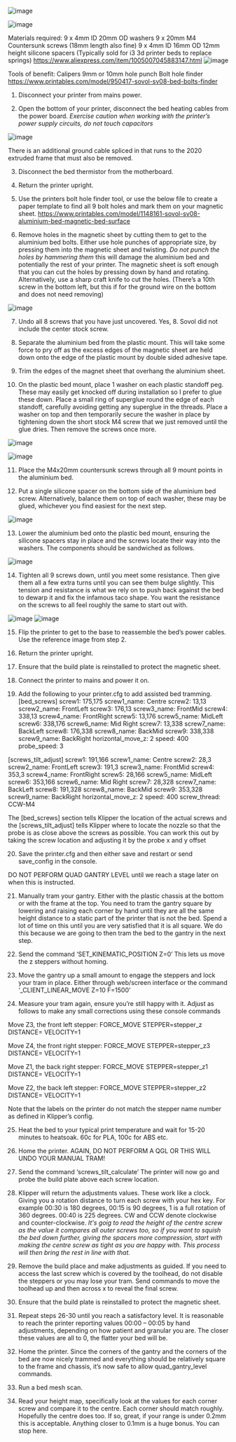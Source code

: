 ![image](https://github.com/user-attachments/assets/b82db5cf-3603-45b4-8d65-524a943a879d)


![image](https://github.com/user-attachments/assets/cab7eb79-8321-4487-9588-2db5ac1d2235)

Materials required:
9 x 4mm ID 20mm OD washers 
9 x 20mm M4 Countersunk screws (18mm length also fine)
9 x 4mm ID 16mm OD 12mm height silicone spacers (Typically sold for i3 3d printer beds to replace springs)
https://www.aliexpress.com/item/1005007045883147.html
 ![image](https://github.com/user-attachments/assets/c2a88624-3c5f-48f4-8351-21e68db8acea)

Tools of benefit:
Calipers
9mm or 10mm hole punch
Bolt hole finder https://www.printables.com/model/950417-sovol-sv08-bed-bolts-finder 

1.	Disconnect your printer from mains power.

2.	Open the bottom of your printer, disconnect the bed heating cables from the power board. *Exercise caution when working with the printer’s power supply circuits, do not touch capacitors*

 ![image](https://github.com/user-attachments/assets/038436db-549b-4eb2-8fb2-5c2820ccce38)

There is an additional ground cable spliced in that runs to the 2020 extruded frame that must also be removed.

3.	Disconnect the bed thermistor from the motherboard.

4.	Return the printer upright.

5.	Use the printers bolt hole finder tool, or use the below file to create a paper template to find all 9 bolt holes and mark them on your magnetic sheet.
https://www.printables.com/model/1148161-sovol-sv08-aluminium-bed-magnetic-bed-surface

6.	Remove holes in the magnetic sheet by cutting them to get to the aluminium bed bolts.
Either use hole punches of appropriate size, by pressing them into the magnetic sheet and twisting. *Do not punch the holes by hammering them* this will damage the aluminium bed and potentially the rest of your printer. The magnetic sheet is soft enough that you can cut the holes by pressing down by hand and rotating. Alternatively, use a sharp craft knife to cut the holes.
(There’s a 10th screw in the bottom left, but this if for the ground wire on the bottom and does not need removing)

 ![image](https://github.com/user-attachments/assets/b5868ac2-a7cd-4b43-89e4-5e9e45885a31)


7.	Undo all 8 screws that you have just uncovered. Yes, 8. Sovol did not include the center stock screw.

8.	Separate the aluminium bed from the plastic mount. This will take some force to pry off as the excess edges of the magnetic sheet are held down onto the edge of the plastic mount by double sided adhesive tape.

9.	Trim the edges of the magnet sheet that overhang the aluminium sheet.

10.	On the plastic bed mount, place 1 washer on each plastic standoff peg.
These may easily get knocked off during installation so I prefer to glue these down. Place a small ring of superglue round the edge of each standoff, carefully avoiding getting any superglue in the threads. Place a washer on top and then temporarily secure the washer in place by tightening down the short stock M4 screw that we just removed until the glue dries. Then remove the screws once more. 
 

 ![image](https://github.com/user-attachments/assets/11f8590b-5c05-4645-9057-46eeb5c38dad)


![image](https://github.com/user-attachments/assets/d8ddafef-3c05-4ca7-a50d-84f215edf08b)



11.	Place the M4x20mm countersunk screws through all 9 mount points in the aluminium bed.

12.	Put a single silicone spacer on the bottom side of the aluminium bed screw.
Alternatively, balance them on top of each washer, these may be glued, whichever you find easiest for the next step.
 
![image](https://github.com/user-attachments/assets/c5b17b7f-4724-453d-aed2-81f4222dd749)

13.	Lower the aluminium bed onto the plastic bed mount, ensuring the silicone spacers stay in place and the screws locate their way into the washers.
The components should be sandwiched as follows.

 ![image](https://github.com/user-attachments/assets/11ed59f5-0702-4f25-b9c9-d319837fadc0)


14.	Tighten all 9 screws down, until you meet some resistance. Then give them all a few extra turns until you can see them bulge slightly. This tension and resistance is what we rely on to push back against the bed to dewarp it and fix the infamous taco shape. You want the resistance on the screws to all feel roughly the same to start out with. 

![image](https://github.com/user-attachments/assets/6c9e9e10-d5e6-4ebd-b0d9-e2de0d68784c)
![image](https://github.com/user-attachments/assets/ae15eb95-220b-4dd3-8394-4fa604772c53)

15.	Flip the printer to get to the base to reassemble the bed’s power cables. Use the reference image from step 2.

16.	Return the printer upright.

17.	Ensure that the build plate is reinstalled to protect the magnetic sheet.

18.	Connect the printer to mains and power it on.

19.	Add the following to your printer.cfg to add assisted bed tramming.
[bed_screws]
screw1: 175,175
screw1_name: Centre
screw2: 13,13
screw2_name: FrontLeft
screw3: 176,13
screw3_name: FrontMid
screw4: 338,13
screw4_name: FrontRight
screw5: 13,176
screw5_name: MidLeft
screw6: 338,176
screw6_name: Mid Right
screw7: 13,338
screw7_name: BackLeft
screw8: 176,338
screw8_name: BackMid
screw9: 338,338
screw9_name: BackRight
horizontal_move_z: 2
speed: 400
probe_speed: 3

[screws_tilt_adjust]
screw1: 191,166
screw1_name: Centre
screw2: 28,3
screw2_name: FrontLeft
screw3: 191,3
screw3_name: FrontMid
screw4: 353,3
screw4_name: FrontRight
screw5: 28,166
screw5_name: MidLeft
screw6: 353,166
screw6_name: Mid Right
screw7: 28,328
screw7_name: BackLeft
screw8: 191,328
screw8_name: BackMid
screw9: 353,328
screw9_name: BackRight
horizontal_move_z: 2
speed: 400
screw_thread: CCW-M4

The [bed_screws] section tells Klipper the location of the actual screws and the [screws_tilt_adjust] tells Klipper where to locate the nozzle so that the probe is as close above the screws as possible. 
You can work this out by taking the screw location and adjusting it by the probe x and y offset

20.	Save the printer.cfg and then either save and restart or send save_config in the console.

DO NOT PERFORM QUAD GANTRY LEVEL until we reach a stage later on when this is instructed.

21.	Manually tram your gantry. 
Either with the plastic chassis at the bottom or with the frame at the top. You need to tram the gantry square by lowering and raising each corner by hand until they are all the same height distance to a static part of the printer that is not the bed. Spend a lot of time on this until you are very satisfied that it is all square. We do this because we are going to then tram the bed to the gantry in the next step.


22.	Send the command ‘SET_KINEMATIC_POSITION Z=0’
This lets us move the z steppers without homing.

23.	Move the gantry up a small amount to engage the steppers and lock your tram in place. 
Either through web/screen interface or the command ‘_CLIENT_LINEAR_MOVE Z=10 F=1500’

24.	Measure your tram again, ensure you’re still happy with it.
Adjust as follows to make any small corrections using these console commands

Move Z3, the front left stepper:
FORCE_MOVE STEPPER=stepper_z DISTANCE=<value> VELOCITY=1

Move Z4, the front right stepper:
FORCE_MOVE STEPPER=stepper_z3 DISTANCE=<value> VELOCITY=1

Move Z1, the back right stepper:
FORCE_MOVE STEPPER=stepper_z1 DISTANCE=<value> VELOCITY=1

Move Z2, the back left stepper:
FORCE_MOVE STEPPER=stepper_z2 DISTANCE=<value> VELOCITY=1

Note that the labels on the printer do not match the stepper name number as defined in Klipper’s config.

25.	Heat the bed to your typical print temperature and wait for 15-20 minutes to heatsoak.
60c for PLA, 100c for ABS etc.

26.	Home the printer.
AGAIN, DO NOT PERFORM A QGL OR THIS WILL UNDO YOUR MANUAL TRAM!

27.	Send the command ‘screws_tilt_calculate’
The printer will now go and probe the build plate above each screw location.

28.	Klipper will return the adjustments values. These work like a clock. Giving you a rotation distance to turn each screw with your hex key. For example 00:30 is 180 degrees, 00:15 is 90 degrees, 1 is a full rotation of 360 degrees. 00:40 is 225 degrees. CW and CCW denote clockwise and counter-clockwise. 
_It's goig to read the height of the centre screw as the value it compares all outer screws too, so if you want to squish the bed down further, giving the spacers more compression, start with making the centre screw as tight as you are happy with. This process will then bring the rest in line with that._

29.	Remove the build place and make adjustments as guided. If you need to access the last screw which is covered by the toolhead, do not disable the steppers or you may lose your tram. Send commands to move the toolhead up and then across x to reveal the final screw.

30.	Ensure that the build plate is reinstalled to protect the magnetic sheet.

31.	Repeat steps 26-30 until you reach a satisfactory level. It is reasonable to reach the printer reporting values 00:00 – 00:05 by hand adjustments, depending on how patient and granular you are. The closer these values are all to 0, the flatter your bed will be.

32.	Home the printer.
Since the corners of the gantry and the corners of the bed are now nicely trammed and everything should be relatively square to the frame and chassis, it’s now safe to allow quad_gantry_level commands.

33.	Run a bed mesh scan.

34.	 Read your height map, specifically look at the values for each corner screw and compare it to the centre. Each corner should match roughly. Hopefully the centre does too. If so, great, if your range is under 0.2mm this is acceptable. Anything closer to 0.1mm is a huge bonus. You can stop here.































